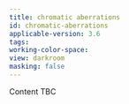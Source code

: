 ```yaml
---
title: chromatic aberrations
id: chromatic-aberrations
applicable-version: 3.6
tags: 
working-color-space: 
view: darkroom
masking: false
---
```


Content TBC
